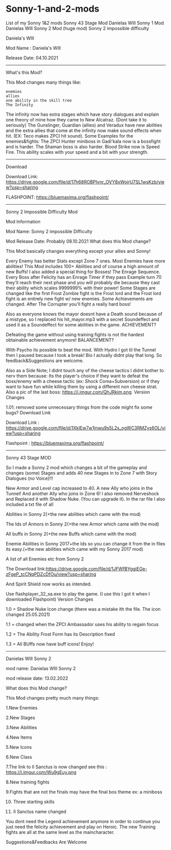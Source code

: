 # Sonny-1-and-2-mods
List of my Sonny 1&amp;2 mods
Sonny 43 Stage Mod
Danielas WIll Sonny 1 Mod 
Danielas WIll Sonny 2 Mod (huge mod)
Sonny 2 impossible difficulty


Daniela's WIll

Mod Name : Daniela's WIll

Release Date: 04.10.2021

---------------------------------------------------------------------------------------------------------------------------------------------------
What's this Mod?

This Mod changes many things like:

    enemies
    allies
    one ability in the skill tree
    The Infinity

The infinity now has extra stages which have story dialogues and explain one theory of mine how they came to New Alcatraz. (Dont take it to seriously) The Gunslinger, Guardian (allies) and Veradux have new abilities and the extra allies that come at the infinity now make sound effects when hit. (EX: Teco makes ZPCI hit sound). Some Examples for the enemies&fights: The ZPCI Hunter miniboss in Gadi'kala now is a bossfight and is harder. The Shaman boss is also harder. Blood Strike now is Speed Fire. This ability scales with your speed and a bit with your strength.

------------------------------------------------------------------------------
Download

Download Link: https://drive.google.com/file/d/17h68ROBPIvnr_OVY8xWojrU7SL1wsKzb/view?usp=sharing

FLASHPOINT: https://bluemaxima.org/flashpoint/

-------------------------------------------------------------------------------
Sonny 2 Impossible Difficulty Mod

Mod Information

Mod Name: Sonny 2 impossible Difficulty

Mod Release Date: Probably 08.10.2021
What does this Mod change?

This Mod basically changes everything except your allies and Sonny!

Every Enemy has better Stats except Zone 7 ones. Most Enemies have more abilities! This Mod includes 100+ Abilities and of course a high amount of new Buffs! I also added a special thing for Bosses! The Enrage Sequence. Every Boss after Felicity has an Enrage Timer if they pass Example turn 70 they'll reach their next phase and you will probably die because they cast their ability which scales 9999999% with their power! Some Stages are changed like the first Frost Zombie fight is the Frost lord and the Frost lord fight is an entirely new fight w/ new enemies. Some Achievements are changed. After The Corrupter you'll fight a really hard boss!

Also as everyone knows the mayor doesnt have a Death sound because of a mistype, so I replaced his hit_mayor.mp3 with a secret Soundeffect and used it as a Soundeffect for some abilities in the game.
ACHIEVEMENT?

Defeating the game without using training fights is not the hardest obtainable achievement anymore!
BALANCEMENT?

With Psycho its possible to beat the mod. With Hydro I got til the Tunnel then I paused because I took a break! Bio I actually didnt play that long. So feedback&Suggestions are welcome.

Also as a Side Note; I didnt touch any of the cheese tactics I didnt bother to nerv them because: Its the player's choice if they want to defeat the boss/enemy with a cheese tactic (ex: Shock Coma+Subversion) or if they want to have fun while killing them by using a different non cheese strat. Also a pic of the last boss: https://i.imgur.com/QhJRkim.png.
Version Changes

1.01: removed some unnecessary things from the code might fix some bugs?
Download Link

Download Link : https://drive.google.com/file/d/1XkIEw7w1jnwu9s5L2s_ogWC3RMZys6OL/view?usp=sharing

Flashpoint : https://bluemaxima.org/flashpoint/ 

-------------------------------------------------------------------------------

Sonny 43 Stage MOD

So I made a Sonny 2 mod which changes a bit of the gameplay and changes (some) Stages and adds 40 new Stages in to Zone 7 with Story Dialogues (no Voice)!!!

New Armor and Level cap increased to 40. A new Ally who joins in the Tunnel! And another Ally who joins in Zone 6! I also removed Nerveshock and Replaced it with Shadow Nuke. (You can upgrade it). In the rar file I also included a txt file of all

Abilities in Sonny 2(+the new abilities which came with the mod)

The Ids of Armors in Sonny 2(+the new Armor which came with the mod)

All buffs in Sonny 2(+the new Buffs which came with the mod)

Enemie Abilities in Sonny 2017+the Ids so you can change it from the in files its easy.(+the new abilities which came with my Sonny 2017 mod)

A list of all Enemies etc from Sonny 2

The Download link:https://drive.google.com/file/d/1JFWfBYggiEGe-zFgeP_tcCNqPDZcDfOu/view?usp=sharing

And Spirit Shield now works as intended.

Use flashplayer_32_sa.exe to play the game. (I use this I got it when I downloaded Flashpoint)
Version Changes

1.0 = Shadow Nuke Icon change (there was a mistake ith the file. The icon changed 25.05.2021)

1.1 = changed when the ZPCI Ambassador uses his ability to regain focus

1.2 = The Ability Frost Form has its Description fixed

1.3 = All BUffs now have buff icons!
Enjoy!

-------------------------------------------------------------------------------
Danielas WIll Sonny 2

mod name: Danielas WIll Sonny 2

mod release date: 13.02.2022

What does this Mod change?

This Mod changes pretty much many things:

1.New Enemies

2.New Stages

3.New Abilities

4.New Items

5.New Icons

6.New Class

7.The link to Il Sanctus is now changed see this : https://i.imgur.com/Wu9gEuy.png

8.New training fights

9.Fights that are not the finals may have the final bos theme ex: a miniboss

10. Three starting skills

11. Il Sanctus name changed

You dont need the Legend achievement anymore in order to continue you just need the felicity achievement and play on Heroic. 
The new Training fights are all at the same level as the maincharacter.

Suggestions&Feedbacks Are Welcome

